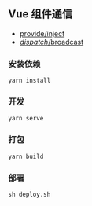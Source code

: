 ## Vue 组件通信
* [provide/inject](https://excalidraw.com/#json=5445682290753536,WFG4tDiknL5JUXj32c7NgA)
* [$dispatch/$broadcast](https://excalidraw.com/#json=6628780856573952,5K40avBNp6A9g92iHasNEw)
### 安装依赖
```
yarn install
```

### 开发
```
yarn serve
```

### 打包
```
yarn build
```

### 部署
```shell script
sh deploy.sh
```

